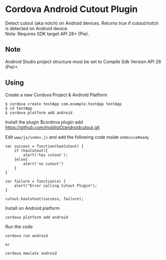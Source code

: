 # Cordova Android Cutout Plugin

Detect cutout (aka notch) on Android devices.
Returns true if cutout/notch is detected on Android device.  
Note: Requires SDK target API 28+ (Pie).

## Note

Android Studio project structure must be set to Compile Sdk Version API 28 (Pie)+.

## Using

Create a new Cordova Project & Android Platform

    $ cordova create testApp com.example.testApp testApp
    $ cd testApp
    $ cordova platform add android
    
Install the plugin
    $cordova plugin add https://github.com/moblisIO/androidcutout.git    

Edit `www/js/index.js` and add the following code inside `onDeviceReady`

```
var success = function(hasCutout) {
    if (hasCutout){
        alert('has cutout');
    }else{
        alert('no cutout')
    }
}

var failure = function(e) {
    alert("Error calling Cutout Plugin");
}

cutout.hasCutout(success, failure);

```

Install on Android platform

    cordova platform add android
    
Run the code

    cordova run android

    or

    cordova emulate android
